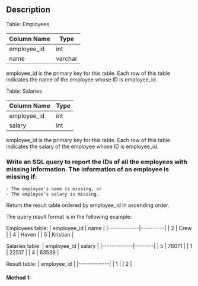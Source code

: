 ## Description

Table: Employees

| Column Name | Type    |
| ----------- | ------- |
| employee_id | int     |
| name        | varchar |

employee_id is the primary key for this table.
Each row of this table indicates the name of the employee whose ID is employee_id.

Table: Salaries

| Column Name | Type |
| ----------- | ---- |
| employee_id | int  |
| salary      | int  |

employee_id is the primary key for this table.
Each row of this table indicates the salary of the employee whose ID is employee_id.

### Write an SQL query to report the IDs of all the employees with missing information. The information of an employee is missing if:

    - The employee’s name is missing, or
    - The employee’s salary is missing.

Return the result table ordered by employee_id in ascending order.

The query result format is in the following example:

Employees table:
| employee_id | name |
|-------------|----------|
| 2 | Crew |
| 4 | Haven |
| 5 | Kristian |

Salaries table:
| employee_id | salary |
|-------------|--------|
| 5 | 76071 |
| 1 | 22517 |
| 4 | 63539 |

Result table:
| employee_id |
|-------------|
| 1 |
| 2 |

#### Method 1:

```sql

```
